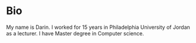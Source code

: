 # Bio

My name is Darin.
I worked for 15 years in Philadelphia University of Jordan as a lecturer.
I have Master degree in Computer science.
